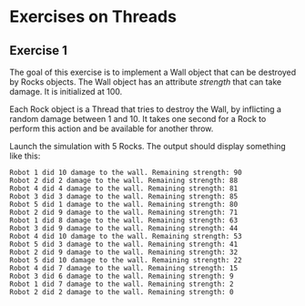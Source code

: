 # Exercises on Threads

## Exercise 1

The goal of this exercise is to implement a Wall object that can be destroyed by Rocks objects. 
The Wall object has an attribute *strength* that can take damage. It is initialized at 100.

Each Rock object is a Thread that tries to destroy the Wall, by inflicting a random damage between 1 and 10.
It takes one second for a Rock to perform this action and be available for another throw.

Launch the simulation with 5 Rocks. The output should display something like this:
```
Robot 1 did 10 damage to the wall. Remaining strength: 90
Robot 2 did 2 damage to the wall. Remaining strength: 88
Robot 4 did 4 damage to the wall. Remaining strength: 81
Robot 3 did 3 damage to the wall. Remaining strength: 85
Robot 5 did 1 damage to the wall. Remaining strength: 80
Robot 2 did 9 damage to the wall. Remaining strength: 71
Robot 1 did 8 damage to the wall. Remaining strength: 63
Robot 3 did 9 damage to the wall. Remaining strength: 44
Robot 4 did 10 damage to the wall. Remaining strength: 53
Robot 5 did 3 damage to the wall. Remaining strength: 41
Robot 2 did 9 damage to the wall. Remaining strength: 32
Robot 5 did 10 damage to the wall. Remaining strength: 22
Robot 4 did 7 damage to the wall. Remaining strength: 15
Robot 3 did 6 damage to the wall. Remaining strength: 9
Robot 1 did 7 damage to the wall. Remaining strength: 2
Robot 2 did 2 damage to the wall. Remaining strength: 0
```
